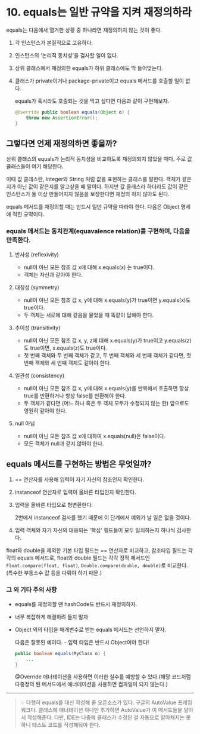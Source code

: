 # 10. equals는 일반 규약을 지켜 재정의하라

equals는 다음에서 열거한 상황 중 하나라면 재정의하지 않는 것이 좋다.

1. 각 인스턴스가 본질적으로 고유하다.

2. 인스턴스의 '논리적 동치성'을 검사할 일이 없다.

3. 상위 클래스에서 재정의한 equals가 하위 클래스에도 딱 들어맞는다.

4. 클래스가 private이거나 package-private이고 equals 메서드를 호출할 일이 없다.

    equals가 혹시라도 호출되는 것을 막고 싶다면 다음과 같이 구현해보자.
    ``` java
    @Override public boolean equals(Object o) {
        throw new AssertionError();
    }
    ```


## 그렇다면 언제 재정의하면 좋을까?

상위 클래스의 equals가 논리적 동치성을 비교하도록 재정의되지 않았을 때다. 주로 값 클래스들이 여기 해당한다.

이때 값 클래스란, Integer와 String 처럼 값을 표현하는 클래스를 말한다. 객체가 같은지가 아닌 값이 같은지를 알고싶을 때 말이다. 하지만 값 클래스라 하더라도 값이 같은 인스턴스가 둘 이상 만들어지지 않음을 보장한다면 재정의 하지 않아도 된다.

equals 메서드를 재정의할 때는 반드시 일반 규약을 따라야 한다. 다음은 Object 명세에 적힌 규약이다.

### equals 메서드는 동치관계(equavalence relation)를 구현하며, 다음을 만족한다.

1. 반사성 (reflexivity)

    - null이 아닌 모든 참조 값 x에 대해 x.equals(x) 는 true이다.
    - 객체는 자신과 같아야 한다.

2. 대칭성 (symmetry)

    - null이 아닌 모든 참조 값 x, y에 대해 x.equals(y)가 true이면 y.equals(x)도 true이다.
    - 두 객체는 서로에 대해 같음을 물었을 때 똑같이 답해야 한다.

3. 추이성 (transitivity)

    - null이 아닌 모든 참조 값 x, y, z에 대해 x.equals(y)가 true이고 y.equals(z)도 true이면, x.equals(z)도 true이다.
    - 첫 번째 객체와 두 번째 객체가 같고, 두 번째 객체와 세 번째 객체가 같다면, 첫 번째 객체와 세 번째 객체도 같아야 한다.

4. 일관성 (consistency)

    - null이 아닌 모든 참조 값 x, y에 대해 x.equals(y)를 반복해서 호출하면 항상 true를 반환하거나 항상 false를 반환해야 한다.
    - 두 객체가 같다면 (어느 하나 혹은 두 객체 모두가 수정되지 않는 한) 앞으로도 영원히 같아야 한다.

5. null 아님

    - null이 아닌 모든 참조 값 x에 대하여 x.equals(null)은 false이다.
    - 모든 객체가 null과 같지 않아야 한다.

## equals 메서드를 구현하는 방법은 무엇일까?

1. == 연산자를 사용해 입력이 자기 자신의 참조인지 확인한다.

2. instanceof 연산자로 입력이 올바른 타입인지 확인한다.

3. 입력을 올바른 타입으로 형변환한다.

    2번에서 instanceof 검사를 했기 때문에 이 단계에서 예외가 날 일은 없을 것이다.

4. 입력 객체와 자기 자신의 대응되는 '핵심' 필드들이 모두 일치하는지 하나씩 검사한다.

float와 double을 제외한 기본 타입 필드는 == 연산자로 비교하고, 참조타입 필드는 각각의 equals 메서드로, float와 double 필드는 각각 정적 메서드인 ```Float.compare(float, float)```, ```Double.compare(double, double)```로 비교한다.(특수한 부동소수 값 등을 다뤄야 하기 때문.)

### 그 외 기타 주의 사항

- equals를 재정의할 땐 hashCode도 반드시 재정의하자.
- 너무 복잡하게 해결하려 들지 말자
- Object 외의 타입을 매개변수로 받는 equals 메서드는 선언하지 말자.

    다음은 잘못된 예이다. - 입력 타입은 반드시 Object여야 한다!
    ``` java
    public boolean equals(MyClass o) {
        ...
    }
    ```
    @Override 애너테이션을 사용하면 이러한 실수를 예방할 수 있다.(해당 코드처럼 다중정의 된 메서드에서 애너테이션을 사용하면 컴파일이 되지 않는다.)

---

> 💡 다행히 equals를 대신 작성해 줄 오픈소스가 있다. 구글의 AutoValue 프레임워크다.
> 클래스에 애너테이션 하나만 추가하면 AutoValue가 이 메서드들을 알아서 작성해준다.
> 다만, IDE는 나중에 클래스가 수정된 걸 자동으로 알아채지는 못하니 테스트 코드를 작성해둬야 한다.